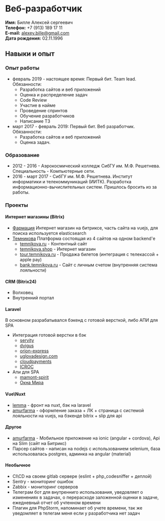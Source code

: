 # Веб-разработчик


**Имя:** Билле Алексей сергеевич \
**Телефон:** +7 (913) 189 17 11 \
**E-mail:** alexey.bille@gmail.com \
**Дата рождения:** 02.11.1996 

## Навыки и опыт

### Опыт работы
- февраль 2019 - настоящее время: Первый бит. Team lead. \
Обязанности: 
  - Разработка сайтов и веб приложений 
  - Оценка и распределение задач
  - Code Review
  - Участие в найме
  - Проведение спринтов
  - Обучение разработчиков
  - Написание ТЗ
- март 2017 - февраль 2019: Первый бит. Веб разработчик. \
Обязанности:
  - Разработка сайтов и веб приложений
  - Оценка задач.
  
### Образование
- 2012 - 2016 - Аэрокосмический колледж СибГУ им. М.Ф. Решетнева. Специальность - Компьютерные сети.
- 2016 - март 2017 - СибГУ им. М.Ф. Решетнева. Институт информатики и телекоммуникаций (ИИТК). 
Разработка информационно-вычислительных систем. Пришлось бросить из за работы.


### Проекты
#### Интернет магазины (Bitrix)
- [Фармация](https://24farmacia.ru/) Интернет магазин на битриксе, часть сайта на vuejs, для поиска используется elasticsearch
- [Темникова](https://temnikova.ru/) Платформа состоящая из 4 сайтов на одном backend'е
  - [temnikova.ru](https://temnikova.ru/) - Контентный сайт
  - [temnikova.shop](https://temnikova.shop/) - Интернет магазин
  - [tour.temnikova.ru](https://temnikova.shop/) - Продажа билетов (интеграция с телекассой + apple pay)
  - [bank.temnikova.ru](https://bank.temnikova.ru/) - Сайт с личным счетом (внутренняя система лояльности)
#### CRM (Bitrix24)
- Волховец
- Внутренний портал

#### Laravel
В основном разрабатывался бэкенд с готовой версткой, либо АПИ для SPA
- Интеграция готовой верстки в бэк
  - [servity](http://www.servity.ru/)
  - [dvigus](https://dvigus.ru/)
  - [orion-express](https://www.orion-express.ru/)
  - [uglovadesign.com](https://uglovadesign.com/)
  - [cloudpayments](https://www.cloudpayments.ru/)
  - [ICROC](https://icroc.ru/)
- Апи для SPA
  - [mamont-spirit](https://mamont-spirits.com/ru/attention)
  - [Окна Мира](https://f-okna-mira.pink-code.ru/)
#### Vue\Nuxt
- [lemma](https://place.lemma.ru/) - фронт на nuxt, бэк на laravel
- [amurfarma](https://amurfarma.ru/) - оформление заказа + ЛК + страница с системой лояльности на vuejs, на бэкенде bitrix + slip для api


#### Другое
- [amurfarma](https://play.google.com/store/apps/details?id=ru.amurfarma.mobile.app&hl=ru) - Мобильное приложение на ionic (angular + cordova), Api на Slim (сайт на Битрикс)
- Парсер сайтов - написан на nodejs с использованием selenium, база использовалась postgres, админка на angular (material)

#### Необычное
- CI\CD на своем gitlab сервере (eslint + php_codesniffer + деплой) 
- Sentry - мониторинг ошибок
- Zabbix - мониторинг серверов
- Телеграм бот для внутренниго использования, уведовляет о изменениях в задачах, о перерасходе заложенной оценки в задаче, ежедневный отчет об учтенном времени
- Плагин для PhpStorm, напоминает об учете времени, так же уведомляет в телегам меня если у разработчика нет задач
